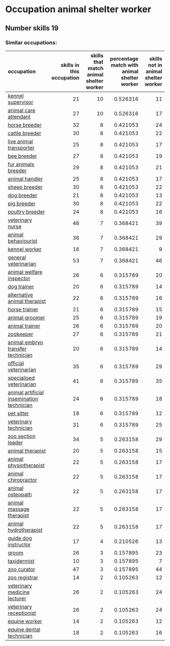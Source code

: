 # Occupation animal shelter worker
## Number skills 19
### Similar occupations:
| occupation                                                                                |   skills in this occupation |   skills that match animal shelter worker |   percentage match with animal shelter worker |   skills not in animal shelter worker |
|:------------------------------------------------------------------------------------------|----------------------------:|------------------------------------------:|----------------------------------------------:|--------------------------------------:|
| [kennel supervisor](kennel_supervisor.md)                                                 |                          21 |                                        10 |                                      0.526316 |                                    11 |
| [animal care attendant](animal_care_attendant.md)                                         |                          27 |                                        10 |                                      0.526316 |                                    17 |
| [horse breeder](horse_breeder.md)                                                         |                          32 |                                         8 |                                      0.421053 |                                    24 |
| [cattle breeder](cattle_breeder.md)                                                       |                          30 |                                         8 |                                      0.421053 |                                    22 |
| [live animal transporter](live_animal_transporter.md)                                     |                          25 |                                         8 |                                      0.421053 |                                    17 |
| [bee breeder](bee_breeder.md)                                                             |                          27 |                                         8 |                                      0.421053 |                                    19 |
| [fur animals breeder](fur_animals_breeder.md)                                             |                          29 |                                         8 |                                      0.421053 |                                    21 |
| [animal handler](animal_handler.md)                                                       |                          25 |                                         8 |                                      0.421053 |                                    17 |
| [sheep breeder](sheep_breeder.md)                                                         |                          30 |                                         8 |                                      0.421053 |                                    22 |
| [dog breeder](dog_breeder.md)                                                             |                          21 |                                         8 |                                      0.421053 |                                    13 |
| [pig breeder](pig_breeder.md)                                                             |                          30 |                                         8 |                                      0.421053 |                                    22 |
| [poultry breeder](poultry_breeder.md)                                                     |                          24 |                                         8 |                                      0.421053 |                                    16 |
| [veterinary nurse](veterinary_nurse.md)                                                   |                          46 |                                         7 |                                      0.368421 |                                    39 |
| [animal behaviourist](animal_behaviourist.md)                                             |                          36 |                                         7 |                                      0.368421 |                                    29 |
| [kennel worker](kennel_worker.md)                                                         |                          16 |                                         7 |                                      0.368421 |                                     9 |
| [general veterinarian](general_veterinarian.md)                                           |                          53 |                                         7 |                                      0.368421 |                                    46 |
| [animal welfare inspector](animal_welfare_inspector.md)                                   |                          26 |                                         6 |                                      0.315789 |                                    20 |
| [dog trainer](dog_trainer.md)                                                             |                          20 |                                         6 |                                      0.315789 |                                    14 |
| [alternative animal therapist](alternative_animal_therapist.md)                           |                          22 |                                         6 |                                      0.315789 |                                    16 |
| [horse trainer](horse_trainer.md)                                                         |                          21 |                                         6 |                                      0.315789 |                                    15 |
| [animal groomer](animal_groomer.md)                                                       |                          25 |                                         6 |                                      0.315789 |                                    19 |
| [animal trainer](animal_trainer.md)                                                       |                          26 |                                         6 |                                      0.315789 |                                    20 |
| [zookeeper](zookeeper.md)                                                                 |                          27 |                                         6 |                                      0.315789 |                                    21 |
| [animal embryo transfer technician](animal_embryo_transfer_technician.md)                 |                          20 |                                         6 |                                      0.315789 |                                    14 |
| [official veterinarian](official_veterinarian.md)                                         |                          35 |                                         6 |                                      0.315789 |                                    29 |
| [specialised veterinarian](specialised_veterinarian.md)                                   |                          41 |                                         6 |                                      0.315789 |                                    35 |
| [animal artificial insemination technician](animal_artificial_insemination_technician.md) |                          24 |                                         6 |                                      0.315789 |                                    18 |
| [pet sitter](pet_sitter.md)                                                               |                          18 |                                         6 |                                      0.315789 |                                    12 |
| [veterinary technician](veterinary_technician.md)                                         |                          31 |                                         6 |                                      0.315789 |                                    25 |
| [zoo section leader](zoo_section_leader.md)                                               |                          34 |                                         5 |                                      0.263158 |                                    29 |
| [animal therapist](animal_therapist.md)                                                   |                          20 |                                         5 |                                      0.263158 |                                    15 |
| [animal physiotherapist](animal_physiotherapist.md)                                       |                          22 |                                         5 |                                      0.263158 |                                    17 |
| [animal chiropractor](animal_chiropractor.md)                                             |                          22 |                                         5 |                                      0.263158 |                                    17 |
| [animal osteopath](animal_osteopath.md)                                                   |                          22 |                                         5 |                                      0.263158 |                                    17 |
| [animal massage therapist](animal_massage_therapist.md)                                   |                          22 |                                         5 |                                      0.263158 |                                    17 |
| [animal hydrotherapist](animal_hydrotherapist.md)                                         |                          22 |                                         5 |                                      0.263158 |                                    17 |
| [guide dog instructor](guide_dog_instructor.md)                                           |                          17 |                                         4 |                                      0.210526 |                                    13 |
| [groom](groom.md)                                                                         |                          26 |                                         3 |                                      0.157895 |                                    23 |
| [taxidermist](taxidermist.md)                                                             |                          10 |                                         3 |                                      0.157895 |                                     7 |
| [zoo curator](zoo_curator.md)                                                             |                          47 |                                         3 |                                      0.157895 |                                    44 |
| [zoo registrar](zoo_registrar.md)                                                         |                          14 |                                         2 |                                      0.105263 |                                    12 |
| [veterinary medicine lecturer](veterinary_medicine_lecturer.md)                           |                          26 |                                         2 |                                      0.105263 |                                    24 |
| [veterinary receptionist](veterinary_receptionist.md)                                     |                          26 |                                         2 |                                      0.105263 |                                    24 |
| [equine worker](equine_worker.md)                                                         |                          14 |                                         2 |                                      0.105263 |                                    12 |
| [equine dental technician](equine_dental_technician.md)                                   |                          18 |                                         2 |                                      0.105263 |                                    16 |
